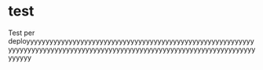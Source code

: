 # test
Test per deployyyyyyyyyyyyyyyyyyyyyyyyyyyyyyyyyyyyyyyyyyyyyyyyyyyyyyyyyyyyyyyyyyyyyyyyyyyyyyyyyyyyyyyyyyyyyyyyyyyyyyyyyyyyyyyyyyyyyyyyyyyyyyyyy
